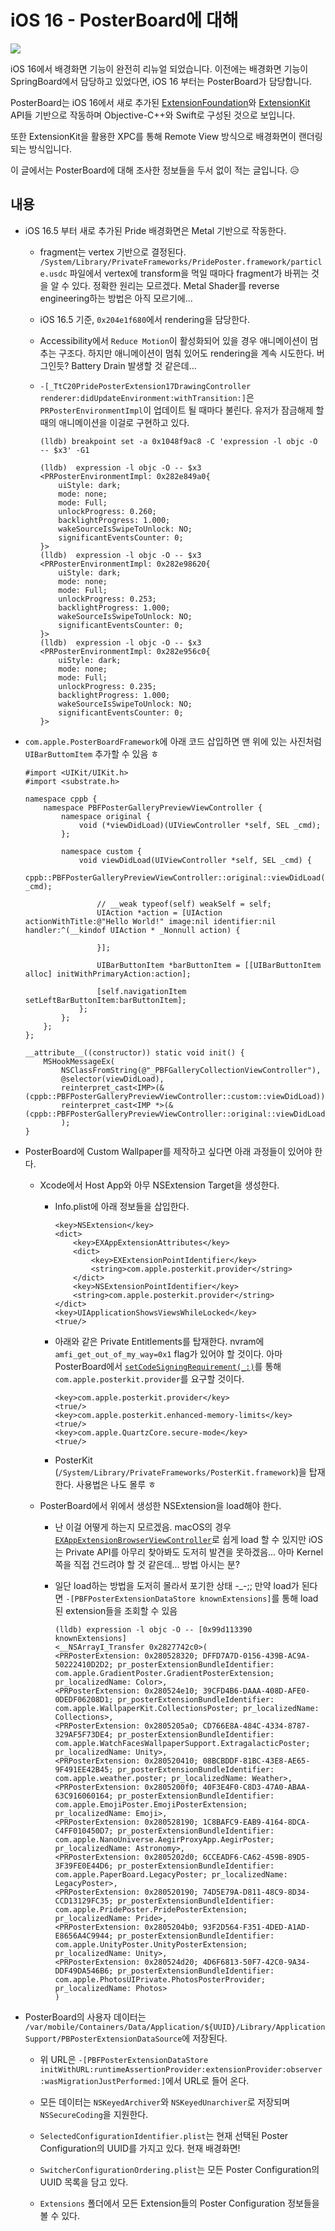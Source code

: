 # iOS 16 - PosterBoard에 대해

![](0.png)

iOS 16에서 배경화면 기능이 완전히 리뉴얼 되었습니다. 이전에는 배경화면 기능이 SpringBoard에서 담당하고 있었다면, iOS 16 부터는 PosterBoard가 담당합니다.

PosterBoard는 iOS 16에서 새로 추가된 [ExtensionFoundation](https://developer.apple.com/documentation/extensionfoundation)와 [ExtensionKit](https://developer.apple.com/documentation/extensionkit) API들 기반으로 작동하며 Objective-C++와 Swift로 구성된 것으로 보입니다.

또한 ExtensionKit을 활용한 XPC를 통해 Remote View 방식으로 배경화면이 랜더링되는 방식입니다.

이 글에서는 PosterBoard에 대해 조사한 정보들을 두서 없이 적는 글입니다. 😥

## 내용

- iOS 16.5 부터 새로 추가된 Pride 배경화면은 Metal 기반으로 작동한다.

    - fragment는 vertex 기반으로 결정된다. `/System/Library/PrivateFrameworks/PridePoster.framework/particle.usdc` 파일에서 vertex에 transform을 먹일 때마다 fragment가 바뀌는 것을 알 수 있다. 정확한 원리는 모르겠다. Metal Shader를 reverse engineering하는 방법은 아직 모르기에...
    
    - iOS 16.5 기준, `0x204e1f680`에서 rendering을 담당한다.
    
    - Accessibility에서 `Reduce Motion`이 활성화되어 있을 경우 애니메이션이 멈추는 구조다. 하지만 애니메이션이 멈춰 있어도 rendering을 계속 시도한다. 버그인듯? Battery Drain 발생할 것 같은데...
    
    - `-[_TtC20PridePosterExtension17DrawingController renderer:didUpdateEnvironment:withTransition:]`은 `PRPosterEnvironmentImpl`이 업데이트 될 때마다 불린다. 유저가 잠금해제 할 때의 애니메이션을 이걸로 구현하고 있다.
    
        ```
        (lldb) breakpoint set -a 0x1048f9ac8 -C 'expression -l objc -O -- $x3' -G1
        
        (lldb)  expression -l objc -O -- $x3
        <PRPosterEnvironmentImpl: 0x282e849a0{
            uiStyle: dark;
            mode: none;
            mode: Full;
            unlockProgress: 0.260;
            backlightProgress: 1.000;
            wakeSourceIsSwipeToUnlock: NO;
            significantEventsCounter: 0;
        }>
        (lldb)  expression -l objc -O -- $x3
        <PRPosterEnvironmentImpl: 0x282e98620{
            uiStyle: dark;
            mode: none;
            mode: Full;
            unlockProgress: 0.253;
            backlightProgress: 1.000;
            wakeSourceIsSwipeToUnlock: NO;
            significantEventsCounter: 0;
        }>
        (lldb)  expression -l objc -O -- $x3
        <PRPosterEnvironmentImpl: 0x282e956c0{
            uiStyle: dark;
            mode: none;
            mode: Full;
            unlockProgress: 0.235;
            backlightProgress: 1.000;
            wakeSourceIsSwipeToUnlock: NO;
            significantEventsCounter: 0;
        }>
        ```
        
- `com.apple.PosterBoardFramework`에 아래 코드 삽입하면 맨 위에 있는 사진처럼 `UIBarButtomItem` 추가할 수 있음 ㅎ

    ```objc
    #import <UIKit/UIKit.h>
    #import <substrate.h>

    namespace cppb {
        namespace PBFPosterGalleryPreviewViewController {
            namespace original {
                void (*viewDidLoad)(UIViewController *self, SEL _cmd);
            };

            namespace custom {
                void viewDidLoad(UIViewController *self, SEL _cmd) {
                    cppb::PBFPosterGalleryPreviewViewController::original::viewDidLoad(self, _cmd);

                    // __weak typeof(self) weakSelf = self;
                    UIAction *action = [UIAction actionWithTitle:@"Hello World!" image:nil identifier:nil handler:^(__kindof UIAction * _Nonnull action) {
                        
                    }];
                    
                    UIBarButtonItem *barButtonItem = [[UIBarButtonItem alloc] initWithPrimaryAction:action];
                    
                    [self.navigationItem setLeftBarButtonItem:barButtonItem];
                };
            };
        };
    };

    __attribute__((constructor)) static void init() {
        MSHookMessageEx(
            NSClassFromString(@"_PBFGalleryCollectionViewController"),
            @selector(viewDidLoad),
            reinterpret_cast<IMP>(&(cppb::PBFPosterGalleryPreviewViewController::custom::viewDidLoad)),
            reinterpret_cast<IMP *>(&(cppb::PBFPosterGalleryPreviewViewController::original::viewDidLoad))
            );
    }
    ```
    
- PosterBoard에 Custom Wallpaper를 제작하고 싶다면 아래 과정들이 있어야 한다.

    - Xcode에서 Host App와 아무 NSExtension Target을 생성한다.
    
        - Info.plist에 아래 정보들을 삽입한다.
        
            ```
            <key>NSExtension</key>
            <dict>
                <key>EXAppExtensionAttributes</key>
                <dict>
                    <key>EXExtensionPointIdentifier</key>
                    <string>com.apple.posterkit.provider</string>
                </dict>
                <key>NSExtensionPointIdentifier</key>
                <string>com.apple.posterkit.provider</string>
            </dict>
            <key>UIApplicationShowsViewsWhileLocked</key>
            <true/>
            ```
            
        - 아래와 같은 Private Entitlements를 탑재한다. nvram에 `amfi_get_out_of_my_way=0x1` flag가 있어야 할 것이다. 아마 PosterBoard에서 [`setCodeSigningRequirement(_:)`](https://developer.apple.com/documentation/foundation/nsxpcconnection/3943309-setcodesigningrequirement)를 통해 `com.apple.posterkit.provider`를 요구할 것이다.
        
            ```
            <key>com.apple.posterkit.provider</key>
            <true/>
            <key>com.apple.posterkit.enhanced-memory-limits</key>
            <true/>
            <key>com.apple.QuartzCore.secure-mode</key>
            <true/>
            ```
            
        - PosterKit (`/System/Library/PrivateFrameworks/PosterKit.framework`)을 탑재한다. 사용법은 나도 몰루 ㅎ
        
    - PosterBoard에서 위에서 생성한 NSExtension을 load해야 한다.
    
        - 난 이걸 어떻게 하는지 모르겠음. macOS의 경우 [`EXAppExtensionBrowserViewController`](https://developer.apple.com/documentation/extensionkit/exappextensionbrowserviewcontroller)로 쉽게 load 할 수 있지만 iOS는 Private API를 아무리 찾아봐도 도저히 발견을 못하겠음... 아마 Kernel 쪽을 직접 건드려야 할 것 같은데... 방법 아시는 분?
        
        - 일단 load하는 방법을 도저히 몰라서 포기한 상태 -_-;; 만약 load가 된다면 `-[PBFPosterExtensionDataStore knownExtensions]`를 통해 load된 extension들을 조회할 수 있음
            
            ```
            (lldb) expression -l objc -O -- [0x99d113390 knownExtensions]
            <__NSArrayI_Transfer 0x2827742c0>(
            <PRPosterExtension: 0x280528320; DFFD7A7D-0156-439B-AC9A-50222410D2D2; pr_posterExtensionBundleIdentifier: com.apple.GradientPoster.GradientPosterExtension; pr_localizedName: Color>,
            <PRPosterExtension: 0x280524e10; 39CFD4B6-DAAA-408D-AFE0-0DEDF06208D1; pr_posterExtensionBundleIdentifier: com.apple.WallpaperKit.CollectionsPoster; pr_localizedName: Collections>,
            <PRPosterExtension: 0x2805205a0; CD766E8A-484C-4334-8787-329AF5F73DE4; pr_posterExtensionBundleIdentifier: com.apple.WatchFacesWallpaperSupport.ExtragalacticPoster; pr_localizedName: Unity>,
            <PRPosterExtension: 0x280520410; 08BCBDDF-81BC-43E8-AE65-9F491EE42B45; pr_posterExtensionBundleIdentifier: com.apple.weather.poster; pr_localizedName: Weather>,
            <PRPosterExtension: 0x2805200f0; 40F3E4F0-C8D3-47A0-ABAA-63C916060164; pr_posterExtensionBundleIdentifier: com.apple.EmojiPoster.EmojiPosterExtension; pr_localizedName: Emoji>,
            <PRPosterExtension: 0x280528190; 1C8BAFC9-EAB9-4164-8DCA-C4FF010450D7; pr_posterExtensionBundleIdentifier: com.apple.NanoUniverse.AegirProxyApp.AegirPoster; pr_localizedName: Astronomy>,
            <PRPosterExtension: 0x2805202d0; 6CCEADF6-CA62-459B-89D5-3F39FE0E44D6; pr_posterExtensionBundleIdentifier: com.apple.PaperBoard.LegacyPoster; pr_localizedName: LegacyPoster>,
            <PRPosterExtension: 0x280520190; 74D5E79A-D811-48C9-8D34-CCD13129FC35; pr_posterExtensionBundleIdentifier: com.apple.PridePoster.PridePosterExtension; pr_localizedName: Pride>,
            <PRPosterExtension: 0x2805204b0; 93F2D564-F351-4DED-A1AD-E8656A4C9944; pr_posterExtensionBundleIdentifier: com.apple.UnityPoster.UnityPosterExtension; pr_localizedName: Unity>,
            <PRPosterExtension: 0x280524d20; 4D6F6813-50F7-42C0-9A34-DDF49DA546B6; pr_posterExtensionBundleIdentifier: com.apple.PhotosUIPrivate.PhotosPosterProvider; pr_localizedName: Photos>
            )
            ```

- PosterBoard의 사용자 데이터는 `/var/mobile/Containers/Data/Application/${UUID}/Library/Application Support/PBPosterExtensionDataSource`에 저장된다.

    - 위 URL은 `-[PBFPosterExtensionDataStore initWithURL:runtimeAssertionProvider:extensionProvider:observer:wasMigrationJustPerformed:]`에서 URL로 들어 온다.
    
    - 모든 데이터는 `NSKeyedArchiver`와 `NSKeyedUnarchiver`로 저장되며 `NSSecureCoding`을 지원한다.
    
    - `SelectedConfigurationIdentifier.plist`는 현재 선택된 Poster Configuration의 UUID를 가지고 있다. 현재 배경화면!
    
    - `SwitcherConfigurationOrdering.plist`는 모든 Poster Configuration의 UUID 목록을 담고 있다.
    
    - `Extensions` 폴더에서 모든 Extension들의 Poster Configuration 정보들을 볼 수 있다.
